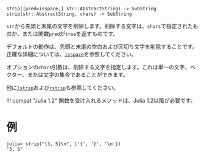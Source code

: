 ```
strip([pred=isspace,] str::AbstractString) -> SubString
strip(str::AbstractString, chars) -> SubString
```

`str`から先頭と末尾の文字を削除します。削除する文字は、`chars`で指定されたものか、または関数`pred`が`true`を返すものです。

デフォルトの動作は、先頭と末尾の空白および区切り文字を削除することです。正確な詳細については、[`isspace`](@ref)を参照してください。

オプションの`chars`引数は、削除する文字を指定します。これは単一の文字、ベクター、または文字の集合であることができます。

他に[`lstrip`](@ref)および[`rstrip`](@ref)も参照してください。

!!! compat "Julia 1.2"
    関数を受け入れるメソッドは、Julia 1.2以降が必要です。


# 例

```jldoctest
julia> strip("{3, 5}\n", ['{', '}', '\n'])
"3, 5"
```
